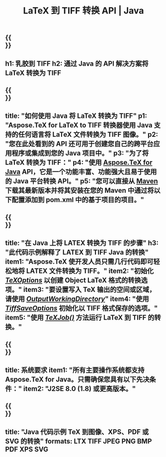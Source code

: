 ﻿---
translation: true
template: /_templates/_conversion-child-java.md
title: LaTeX 到 TIFF 转换 API | Java
description: LaTeX 到 TIFF 的转换功能。将此本地 Java 库集成到您的项目中，或使用跨平台应用程序将 LaTeX 转换为 TIFF。
keywords: 乳胶到 tiff api java，latex2tiff 集成
url: /java/conversion/latex-to-tiff/
family: tex
platformtag: java
feature: conversion
informat: LATEX
outformat: TIFF
otherformats: BMP XPS PDF JPEG
---

{{<section banner>}}
---
h1: 乳胶到 TIFF
h2: 通过 Java 的 API 解决方案将 LaTeX 转换为 TIFF
---

{{<section overview>}}
---
title: "如何使用 Java 将 LaTeX 转换为 TIFF"
p1: "Aspose.TeX for LaTeX to TIFF 转换器使用 Java 支持的任何语言将 LaTeX 文件转换为 TIFF 图像。"
p2: "您在此处看到的 API 还可用于创建您自己的跨平台应用程序或集成到您的 Java 项目中。"
p3: "为了将 LaTeX 转换为 TIFF："
p4: "使用 [Aspose.TeX for Java](https://products.aspose.com/tex/java) API，它是一个功能丰富、功能强大且易于使用的 Java 平台转换 API。"
p5: "您可以直接从 [Maven](https://repository.aspose.com/webapp/#/artifacts/browse/tree/General/repo/com/aspose/aspose-tex) 下载其最新版本并将其安装在您的 Maven 中通过将以下配置添加到 pom.xml 中的基于项目的项目。"
---

{{<section feature1>}}
---
title: "在 Java 上将 LATEX 转换为 TIFF 的步骤"
h3: "此代码示例解释了 LATEX 到 TIFF Java 的转换"
item1: "Aspose.TeX 使开发人员只需几行代码即可轻松地将 LATEX 文件转换为 TIFF。"
item2: "初始化 [*TeXOptions*](https://reference.aspose.com/tex/java/com.aspose.tex/TeXOptions) 以创建 Object LaTeX 格式的转换选项。"
item3: "要设置写入 TeX 输出的空间或区域，请使用 [*OutputWorkingDirectory*](https://reference.aspose.com/tex/java/com.aspose.tex/TeXOptions#getOutputWorkingDirectory--)"
item4: "使用 [*TiffSaveOptions*](https://reference.aspose.com/tex/java/com.aspose.tex.rendering/TiffSaveOptions) 初始化以 TIFF 格式保存的选项。"
item5: "使用 [*TeXJob()*](https://reference.aspose.com/tex/java/com.aspose.tex/TeXJob) 方法运行 LaTeX 到 TIFF 的转换。"
---

{{<section feature2>}}
---
title: 系统要求
item1: "所有主要操作系统都支持 Aspose.TeX for Java。只需确保您具有以下先决条件："
item2: "J2SE 8.0 (1.8) 或更高版本。"
---

{{<section widget>}}
---
title: "Java 代码示例 TeX 到图像、XPS、PDF 或 SVG 的转换"
formats: LTX TIFF JPEG PNG BMP PDF XPS SVG
---